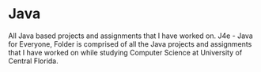 # Java
All Java based projects and assignments that I have worked on.
J4e - Java for Everyone, Folder is comprised of all the Java projects and assignments that I have worked on while studying Computer Science at University of Central Florida.
